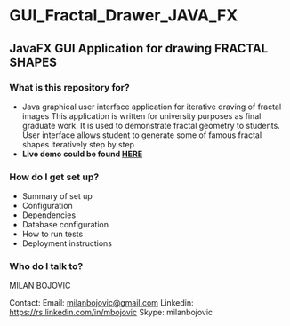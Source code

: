# GUI_Fractal_Drawer_JAVA_FX

## JavaFX GUI Application for drawing FRACTAL SHAPES

### What is this repository for? ###

* Java graphical user interface application for iterative draving of fractal images
  This application is written for university purposes as final graduate work. 
  It is used to demonstrate fractal geometry to students. User interface allows student to generate some of famous fractal shapes iteratively step by step
* __Live demo could be found [HERE](http://130.255.72.230/fractalDrawer)__

### How do I get set up? ###

* Summary of set up
* Configuration
* Dependencies
* Database configuration
* How to run tests
* Deployment instructions

### Who do I talk to? ###

MILAN BOJOVIC

Contact:
Email: milanbojovic@gmail.com
Linkedin: https://rs.linkedin.com/in/mbojovic
Skype: milanbojovic

